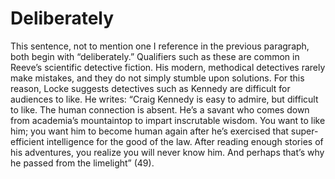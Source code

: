 # Deliberately 

This sentence, not to mention one I reference in the previous paragraph, both begin with “deliberately.” Qualifiers such as these are common in Reeve’s scientific detective fiction. His modern, methodical detectives rarely make mistakes, and they do not simply stumble upon solutions. For this reason, Locke suggests detectives such as Kennedy are difficult for audiences to like. He writes: “Craig Kennedy is easy to admire, but difficult to like. The human connection is absent. He’s a savant who comes down from academia’s mountaintop to impart inscrutable wisdom. You want to like him; you want him to become human again after he’s exercised that super-efficient intelligence for the good of the law. After reading enough stories of his adventures, you realize you will never know him. And perhaps that’s why he passed from the limelight” (49).